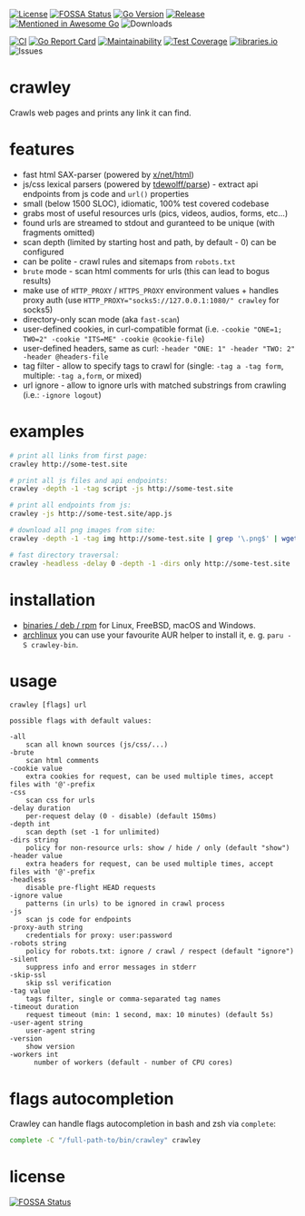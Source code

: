 [![License](https://img.shields.io/badge/license-MIT%20License-blue.svg)](https://github.com/s0rg/crawley/blob/main/LICENSE)
[![FOSSA Status](https://app.fossa.com/api/projects/git%2Bgithub.com%2Fs0rg%2Fcrawley.svg?type=shield)](https://app.fossa.com/projects/git%2Bgithub.com%2Fs0rg%2Fcrawley?ref=badge_shield)
[![Go Version](https://img.shields.io/github/go-mod/go-version/s0rg/crawley)](go.mod)
[![Release](https://img.shields.io/github/v/release/s0rg/crawley)](https://github.com/s0rg/crawley/releases/latest)
[![Mentioned in Awesome Go](https://awesome.re/mentioned-badge.svg)](https://github.com/avelino/awesome-go)
![Downloads](https://img.shields.io/github/downloads/s0rg/crawley/total.svg)

[![CI](https://github.com/s0rg/crawley/workflows/ci/badge.svg)](https://github.com/s0rg/crawley/actions?query=workflow%3Aci)
[![Go Report Card](https://goreportcard.com/badge/github.com/s0rg/crawley)](https://goreportcard.com/report/github.com/s0rg/crawley)
[![Maintainability](https://api.codeclimate.com/v1/badges/6542cd90a6c665e4202e/maintainability)](https://codeclimate.com/github/s0rg/crawley/maintainability)
[![Test Coverage](https://api.codeclimate.com/v1/badges/e1c002df2b4571e01537/test_coverage)](https://codeclimate.com/github/s0rg/crawley/test_coverage)
[![libraries.io](https://img.shields.io/librariesio/github/s0rg/crawley)](https://libraries.io/github/s0rg/crawley)
![Issues](https://img.shields.io/github/issues/s0rg/crawley)

# crawley

Crawls web pages and prints any link it can find.

# features

- fast html SAX-parser (powered by [x/net/html](https://golang.org/x/net/html))
- js/css lexical parsers (powered by [tdewolff/parse](https://github.com/tdewolff/parse)) - extract api endpoints from js code and `url()` properties
- small (below 1500 SLOC), idiomatic, 100% test covered codebase
- grabs most of useful resources urls (pics, videos, audios, forms, etc...)
- found urls are streamed to stdout and guranteed to be unique (with fragments omitted)
- scan depth (limited by starting host and path, by default - 0) can be configured
- can be polite - crawl rules and sitemaps from `robots.txt`
- `brute` mode - scan html comments for urls (this can lead to bogus results)
- make use of `HTTP_PROXY` / `HTTPS_PROXY` environment values + handles proxy auth (use `HTTP_PROXY="socks5://127.0.0.1:1080/" crawley` for socks5)
- directory-only scan mode (aka `fast-scan`)
- user-defined cookies, in curl-compatible format (i.e. `-cookie "ONE=1; TWO=2" -cookie "ITS=ME" -cookie @cookie-file`)
- user-defined headers, same as curl: `-header "ONE: 1" -header "TWO: 2" -header @headers-file`
- tag filter - allow to specify tags to crawl for (single: `-tag a -tag form`, multiple: `-tag a,form`, or mixed)
- url ignore - allow to ignore urls with matched substrings from crawling (i.e.: `-ignore logout`)

# examples

```sh
# print all links from first page:
crawley http://some-test.site

# print all js files and api endpoints:
crawley -depth -1 -tag script -js http://some-test.site

# print all endpoints from js:
crawley -js http://some-test.site/app.js

# download all png images from site:
crawley -depth -1 -tag img http://some-test.site | grep '\.png$' | wget -i -

# fast directory traversal:
crawley -headless -delay 0 -depth -1 -dirs only http://some-test.site
```

# installation

- [binaries / deb / rpm](https://github.com/s0rg/crawley/releases) for Linux, FreeBSD, macOS and Windows.
- [archlinux](https://aur.archlinux.org/packages/crawley-bin/) you can use your favourite AUR helper to install it, e. g. `paru -S crawley-bin`.

# usage

```
crawley [flags] url

possible flags with default values:

-all
    scan all known sources (js/css/...)
-brute
    scan html comments
-cookie value
    extra cookies for request, can be used multiple times, accept files with '@'-prefix
-css
    scan css for urls
-delay duration
    per-request delay (0 - disable) (default 150ms)
-depth int
    scan depth (set -1 for unlimited)
-dirs string
    policy for non-resource urls: show / hide / only (default "show")
-header value
    extra headers for request, can be used multiple times, accept files with '@'-prefix
-headless
    disable pre-flight HEAD requests
-ignore value
    patterns (in urls) to be ignored in crawl process
-js
    scan js code for endpoints
-proxy-auth string
    credentials for proxy: user:password
-robots string
    policy for robots.txt: ignore / crawl / respect (default "ignore")
-silent
    suppress info and error messages in stderr
-skip-ssl
    skip ssl verification
-tag value
    tags filter, single or comma-separated tag names
-timeout duration
    request timeout (min: 1 second, max: 10 minutes) (default 5s)
-user-agent string
    user-agent string
-version
    show version
-workers int
      number of workers (default - number of CPU cores)
```

# flags autocompletion

Crawley can handle flags autocompletion in bash and zsh via `complete`:

```bash
complete -C "/full-path-to/bin/crawley" crawley
```


# license
[![FOSSA Status](https://app.fossa.com/api/projects/git%2Bgithub.com%2Fs0rg%2Fcrawley.svg?type=large)](https://app.fossa.com/projects/git%2Bgithub.com%2Fs0rg%2Fcrawley?ref=badge_large)
